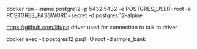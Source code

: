 docker run --name postgre12 -p 5432:5432 -e POSTGRES_USER=root -e POSTGRES_PASSWORD=secret -d postgres:12-alpine


https://github.com/lib/pq driver used for connection to talk to driver



docker exec -it postgres12 psql -U root -d simple_bank